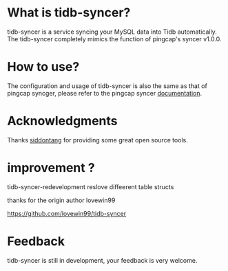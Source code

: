 ﻿What is tidb-syncer?
====================
tidb-syncer is a service syncing your MySQL data into Tidb automatically. The tidb-syncer completely mimics the function of pingcap's syncer v1.0.0.


How to use?
====================
The configuration and usage of tidb-syncer is also the same as that of pingcap syncger, please refer to the pingcap syncer [documentation](https://www.pingcap.com/docs-cn/tools/syncer/#下载-tidb-企业版工具集-linux).

Acknowledgments
====================
Thanks [siddontang](https://github.com/siddontang "title") for providing some great open source tools.



improvement ?
====================
tidb-syncer-redevelopment  reslove diffeerent table structs


thanks for the origin author  lovewin99

https://github.com/lovewin99/tidb-syncer


Feedback
====================
tidb-syncer is still in development, your feedback is very welcome.